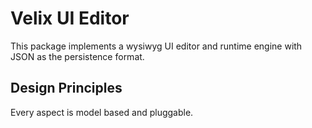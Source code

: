 # Velix UI Editor

This package implements a wysiwyg UI editor and runtime engine with JSON as the persistence format.

## Design Principles

Every aspect is model based and pluggable.

